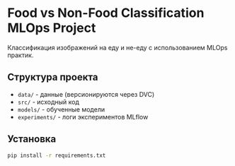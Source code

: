 # Food vs Non-Food Classification MLOps Project

Классификация изображений на еду и не-еду с использованием MLOps практик.

## Структура проекта
- `data/` - данные (версионируются через DVC)
- `src/` - исходный код
- `models/` - обученные модели
- `experiments/` - логи экспериментов MLflow

## Установка
```bash
pip install -r requirements.txt